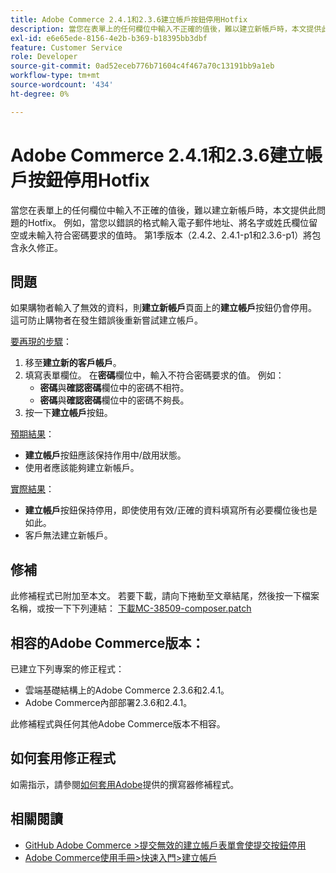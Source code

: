 ```yaml
---
title: Adobe Commerce 2.4.1和2.3.6建立帳戶按鈕停用Hotfix
description: 當您在表單上的任何欄位中輸入不正確的值後，難以建立新帳戶時，本文提供此問題的Hotfix。 例如，當您以錯誤的格式輸入電子郵件地址、將名字或姓氏欄位留空或未輸入符合密碼要求的值時。 第1季版本（2.4.2、2.4.1-p1和2.3.6-p1）將包含永久修正。
exl-id: e6e65ede-8156-4e2b-b369-b18395bb3dbf
feature: Customer Service
role: Developer
source-git-commit: 0ad52eceb776b71604c4f467a70c13191bb9a1eb
workflow-type: tm+mt
source-wordcount: '434'
ht-degree: 0%

---
```


# Adobe Commerce 2.4.1和2.3.6建立帳戶按鈕停用Hotfix

當您在表單上的任何欄位中輸入不正確的值後，難以建立新帳戶時，本文提供此問題的Hotfix。 例如，當您以錯誤的格式輸入電子郵件地址、將名字或姓氏欄位留空或未輸入符合密碼要求的值時。 第1季版本（2.4.2、2.4.1-p1和2.3.6-p1）將包含永久修正。

## 問題

如果購物者輸入了無效的資料，則&#x200B;**建立新帳戶**&#x200B;頁面上的&#x200B;**建立帳戶**&#x200B;按鈕仍會停用。 這可防止購物者在發生錯誤後重新嘗試建立帳戶。

<u>要再現的步驟</u>：

1. 移至&#x200B;**建立新的客戶帳戶**。
1. 填寫表單欄位。 在&#x200B;**密碼**&#x200B;欄位中，輸入不符合密碼要求的值。 例如：
   * **密碼**&#x200B;與&#x200B;**確認密碼**&#x200B;欄位中的密碼不相符。
   * **密碼**&#x200B;與&#x200B;**確認密碼**&#x200B;欄位中的密碼不夠長。
1. 按一下&#x200B;**建立帳戶**&#x200B;按鈕。

<u>預期結果</u>：

* **建立帳戶**&#x200B;按鈕應該保持作用中/啟用狀態。
* 使用者應該能夠建立新帳戶。

<u>實際結果</u>：

* **建立帳戶**&#x200B;按鈕保持停用，即使使用有效/正確的資料填寫所有必要欄位後也是如此。
* 客戶無法建立新帳戶。

## 修補

此修補程式已附加至本文。 若要下載，請向下捲動至文章結尾，然後按一下檔案名稱，或按一下下列連結： [下載MC-38509-composer.patch](assets/MC-38509-composer.patch.zip)

## 相容的Adobe Commerce版本：

已建立下列專案的修正程式：

* 雲端基礎結構上的Adobe Commerce 2.3.6和2.4.1。
* Adobe Commerce內部部署2.3.6和2.4.1。

此修補程式與任何其他Adobe Commerce版本不相容。

## 如何套用修正程式

如需指示，請參閱[如何套用Adobe](/help/how-to/general/how-to-apply-a-composer-patch-provided-by-magento.md)提供的撰寫器修補程式。

## 相關閱讀

* [GitHub Adobe Commerce >提交無效的建立帳戶表單會使提交按鈕停用](https://github.com/magento/magento2/issues/30513)
* [Adobe Commerce使用手冊>快速入門>建立帳戶](https://docs.magento.com/user-guide/magento/magento-account-create.html)
